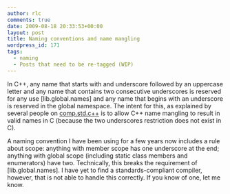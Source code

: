 ```yaml
---
author: rlc
comments: true
date: 2009-08-18 20:33:53+00:00
layout: post
title: Naming conventions and name mangling
wordpress_id: 171
tags:
  - naming
  - Posts that need to be re-tagged (WIP)
---
```


In C++, any name that starts with and underscore followed by an uppercase letter and any name that contains two consecutive underscores is reserved for any use [lib.global.names] and any name that begins with an underscore is reserved in the global namespace.<!--more--> The intent for this, as explained by several people on [comp.std.c++](http://groups.google.com/group/comp.std.c++/browse_thread/thread/6457179542578406) is to allow C++ name mangling to result in valid names in C (because the two underscores restriction does not exist in C).

A naming convention I have been using for a few years now includes a rule about scope: anything with member scope has one underscore at the end; anything with global scope (including static class members and enumerators) have two. Technically, this breaks the requirement of [lib.global.names]. I have yet to find a standards-compliant compiler, however, that is not able to handle this correctly. If you know of one, let me know.
